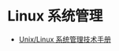 # Linux 系统管理

- [Unix/Linux 系统管理技术手册](https://github.com/zhongwei/track/blob/master/computer/linux/adminstration/unix_linux_system_administration_handbook_notebook.md)